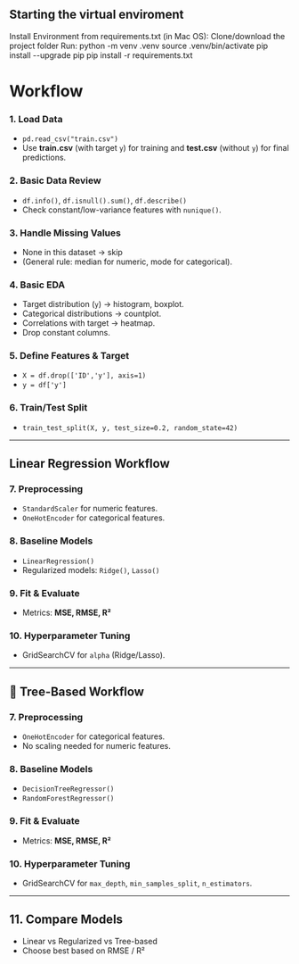 ## Starting the virtual enviroment

Install Environment from requirements.txt (in Mac OS):
Clone/download the project folder
Run:
python -m venv .venv
source .venv/bin/activate
pip install --upgrade pip
pip install -r requirements.txt

# Workflow

### 1. Load Data

- `pd.read_csv("train.csv")`
- Use **train.csv** (with target `y`) for training and **test.csv** (without `y`) for final predictions.

### 2. Basic Data Review

- `df.info()`, `df.isnull().sum()`, `df.describe()`
- Check constant/low-variance features with `nunique()`.

### 3. Handle Missing Values

- None in this dataset → skip
- (General rule: median for numeric, mode for categorical).

### 4. Basic EDA

- Target distribution (`y`) → histogram, boxplot.
- Categorical distributions → countplot.
- Correlations with target → heatmap.
- Drop constant columns.

### 5. Define Features & Target

- `X = df.drop(['ID','y'], axis=1)`
- `y = df['y']`

### 6. Train/Test Split

- `train_test_split(X, y, test_size=0.2, random_state=42)`

---

## Linear Regression Workflow

### 7. Preprocessing

- `StandardScaler` for numeric features.
- `OneHotEncoder` for categorical features.

### 8. Baseline Models

- `LinearRegression()`
- Regularized models: `Ridge()`, `Lasso()`

### 9. Fit & Evaluate

- Metrics: **MSE, RMSE, R²**

### 10. Hyperparameter Tuning

- GridSearchCV for `alpha` (Ridge/Lasso).

---

## 🔹 Tree-Based Workflow

### 7. Preprocessing

- `OneHotEncoder` for categorical features.
- No scaling needed for numeric features.

### 8. Baseline Models

- `DecisionTreeRegressor()`
- `RandomForestRegressor()`

### 9. Fit & Evaluate

- Metrics: **MSE, RMSE, R²**

### 10. Hyperparameter Tuning

- GridSearchCV for `max_depth`, `min_samples_split`, `n_estimators`.

---

## 11. Compare Models

- Linear vs Regularized vs Tree-based
- Choose best based on RMSE / R²

